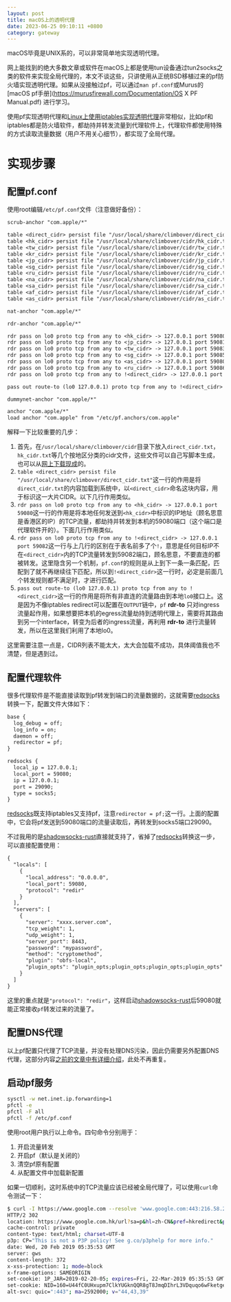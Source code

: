 ```yaml
---
layout: post
title: macOS上的透明代理
date: 2023-06-25 09:10:11 +0800
category: gateway
---
```

macOS毕竟是UNIX系的，可以非常简单地实现透明代理。

网上能找到的绝大多数文章或软件在macOS上都是使用tun设备通过tun2socks之类的软件来实现全局代理的，本文不谈这些，只讲使用从正统BSD移植过来的pf防火墙实现透明代理。如果从没接触过pf，可以通过`man pf.conf`或Murus的 [macOS pf手册](https://murusfirewall.com/Documentation/OS X PF Manual.pdf) 进行学习。

使用pf实现透明代理和[Linux上使用iptables实现透明代理](/gateway/2022/04/27/common-linux-distribution-based-gateway)非常相似，比如pf和iptables都是防火墙软件，都劫持并转发流量到代理软件上，代理软件都使用特殊的方式读取流量数据（用户不用关心细节），都实现了全局代理。

# 实现步骤

## 配置pf.conf

使用root编辑`/etc/pf.conf`文件（注意做好备份）：

```txt
scrub-anchor "com.apple/*"

table <direct_cidr> persist file "/usr/local/share/climbover/direct_cidr.txt"
table <hk_cidr> persist file "/usr/local/share/climbover/cidr/hk_cidr.txt"
table <tw_cidr> persist file "/usr/local/share/climbover/cidr/tw_cidr.txt"
table <kr_cidr> persist file "/usr/local/share/climbover/cidr/kr_cidr.txt"
table <jp_cidr> persist file "/usr/local/share/climbover/cidr/jp_cidr.txt"
table <sg_cidr> persist file "/usr/local/share/climbover/cidr/sg_cidr.txt"
table <ru_cidr> persist file "/usr/local/share/climbover/cidr/ru_cidr.txt"
table <na_cidr> persist file "/usr/local/share/climbover/cidr/na_cidr.txt"
table <sa_cidr> persist file "/usr/local/share/climbover/cidr/sa_cidr.txt"
table <af_cidr> persist file "/usr/local/share/climbover/cidr/af_cidr.txt"
table <as_cidr> persist file "/usr/local/share/climbover/cidr/as_cidr.txt"

nat-anchor "com.apple/*"

rdr-anchor "com.apple/*"

rdr pass on lo0 proto tcp from any to <hk_cidr> -> 127.0.0.1 port 59080
rdr pass on lo0 proto tcp from any to <jp_cidr> -> 127.0.0.1 port 59081
rdr pass on lo0 proto tcp from any to <tw_cidr> -> 127.0.0.1 port 59083
rdr pass on lo0 proto tcp from any to <sg_cidr> -> 127.0.0.1 port 59085
rdr pass on lo0 proto tcp from any to <as_cidr> -> 127.0.0.1 port 59080
rdr pass on lo0 proto tcp from any to <ru_cidr> -> 127.0.0.1 port 59086
rdr pass on lo0 proto tcp from any to !<direct_cidr> -> 127.0.0.1 port 59082

pass out route-to (lo0 127.0.0.1) proto tcp from any to !<direct_cidr>

dummynet-anchor "com.apple/*"

anchor "com.apple/*"
load anchor "com.apple" from "/etc/pf.anchors/com.apple"
```

解释一下比较重要的几步：

1. 首先，在`/usr/local/share/climbover/cidr`目录下放入`direct_cidr.txt`，`hk_cidr.txt`等几个按地区分类的cidr文件，这些文件可以自己写脚本生成，也可以从[网上下载现成](https://github.com/missdeer/daily-weekly-build/tree/cidr)的。
2. `table <direct_cidr> persist file "/usr/local/share/climbover/direct_cidr.txt"`这一行的作用是将`direct_cidr.txt`的内容加载到系统中，以`<direct_cidr>`命名这块内容，用于标识这一大片CIDR。以下几行作用类似。
3. `rdr pass on lo0 proto tcp from any to <hk_cidr> -> 127.0.0.1 port 59080`这一行的作用是将本地任何发送到`<hk_cidr>`中标识的IP地址（顾名思意是香港区的IP）的TCP流量，都劫持并转发到本机的59080端口（这个端口是代理软件开的）。下面几行作用类似。
4. `rdr pass on lo0 proto tcp from any to !<direct_cidr> -> 127.0.0.1 port 59082`这一行与上几行的区别在于表名前多了个`!`，意思是任何目标IP不在`<direct_cidr>`内的TCP流量转发到59082端口，顾名思意，不要直连的都被转发。这里隐含另一个机制，`pf.conf`的规则是从上到下一条一条匹配，匹配到了就不再继续往下匹配，所以到`!<direct_cidr>`这一行时，必定是前面几个转发规则都不满足时，才进行匹配。
5. `pass out route-to (lo0 127.0.0.1) proto tcp from any to !<direct_cidr>`这一行的作用是将所有非直连的流量路由到本地`lo0`接口上。这是因为不像iptables redirect可以配置在`OUTPUT`链中，`pf` **rdr-to** 只对ingress流量起作用，如果想要把本机的egress流量劫持到透明代理上，需要将其路由到另一个interface，转变为后者的ingress流量，再利用 **rdr-to** 进行流量转发，所以在这里我们利用了本地lo0。

这里需要注意一点是，CIDR列表不能太大，太大会加载不成功，具体阈值我也不清楚，但是遇到过。

## 配置代理软件

很多代理软件是不能直接读取到pf转发到端口的流量数据的，这就需要[redsocks](https://github.com/darkk/redsocks)转换一下，配置文件大体如下：

```txt
base {
  log_debug = off;
  log_info = on;
  daemon = off;
  redirector = pf;
}

redsocks {
  local_ip = 127.0.0.1;
  local_port = 59080;
  ip = 127.0.0.1;
  port = 29090;
  type = socks5;
}
```

[redsocks](https://github.com/darkk/redsocks)既支持iptables又支持pf，注意`redirector = pf;`这一行。上面的配置中，它会将pf发送到59080端口的流量读取后，再转发到socks5端口29090。

不过我用的是[shadowsocks-rust](https://github.com/shadowsocks/shadowsocks-rust)直接就支持了，省掉了[redsocks](https://github.com/darkk/redsocks)转换这一步，可以直接配置使用：

```txt
{
  "locals": [
    {
      "local_address": "0.0.0.0",
      "local_port": 59080,
      "protocol": "redir"
    }
  ],
  "servers": [
    {
      "server": "xxxx.server.com",
      "tcp_weight": 1,
      "udp_weight": 1,
      "server_port": 8443,
      "password": "mypassword",
      "method": "cryptomethod",
      "plugin": "obfs-local",
      "plugin_opts": "plugin_opts;plugin_opts;plugin_opts;plugin_opts"
    }
  ]
}
```

这里的重点就是`"protocol": "redir"`，这样启动[shadowsocks-rust](https://github.com/shadowsocks/shadowsocks-rust)后59080就能正常接收`pf`转发过来的流量了。

## 配置DNS代理

以上pf配置只代理了TCP流量，并没有处理DNS污染，因此仍需要另外配置DNS代理，这部分内容[之前的文章中有详细介绍](/dns/2022/04/28/custom-coredns)，此处不再重复。

## 启动pf服务

```bash
sysctl -w net.inet.ip.forwarding=1
pfctl -e
pfctl -F all
pfctl -f /etc/pf.conf
```

使用root用户执行以上命令。四句命令分别用于：

1. 开启流量转发
2. 开启pf（默认是关闭的）
3. 清空pf原有配置
4. 从配置文件中加载新配置

如果一切顺利，这时系统中的TCP流量应该已经被全局代理了，可以使用`curl`命令测试一下：

```bash
$ curl -I https://www.google.com --resolve 'www.google.com:443:216.58.200.36'
HTTP/2 302
location: https://www.google.com.hk/url?sa=p&hl=zh-CN&pref=hkredirect&pval=yes&q=https://www.google.com.hk/&ust=1550640983822937&usg=AOvVaw3PnKH6XFhOkLB56FH7sVHc
cache-control: private
content-type: text/html; charset=UTF-8
p3p: CP="This is not a P3P policy! See g.co/p3phelp for more info."
date: Wed, 20 Feb 2019 05:35:53 GMT
server: gws
content-length: 372
x-xss-protection: 1; mode=block
x-frame-options: SAMEORIGIN
set-cookie: 1P_JAR=2019-02-20-05; expires=Fri, 22-Mar-2019 05:35:53 GMT; path=/; domain=.google.com
set-cookie: NID=160=U44fC0UHxupm7ClkYUGknQQR8gT8JmqDIhrL3VDquqo6wFketgeSCqBEgNHea2cClfa8pyYwo1u2X44uU7vIaEd5Bxeoakgtwq0aauu5Kzv5hX0N65TNmPH7LYTaESyQAT5lVMSu_RO9JarbeukX2oNoVBL_y3q0d8sty2_u7eU; expires=Thu, 22-Aug-2019 05:35:53 GMT; path=/; domain=.google.com; HttpOnly
alt-svc: quic=":443"; ma=2592000; v="44,43,39"
```

